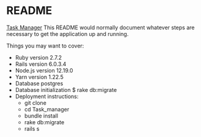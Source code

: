# README
[Task Manager](https://rubyrailstaskmanager.herokuapp.com/ "Task Manager")
This README would normally document whatever steps are necessary to get the
application up and running.

Things you may want to cover:

* Ruby version 2.7.2
* Rails version 6.0.3.4
* Node.js version 12.19.0
* Yarn version 1.22.5
* Database postgres
* Database initialization
 $ rake db:migrate
* Deployment instructions:
  * git clone
  * cd Task_manager
  * bundle install
  * rake db:migrate
  * rails s
